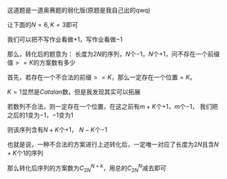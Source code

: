 这道题是一道奥赛题的弱化版(原题是我自己出的qwq)

让下面的$N = 6, K = 3$即可

我们可以把不写作业看做$+1$，写作业看做$-1$

那么，转化后的题意为：
长度为$2N$的序列，$N$个$-1$，$N$个$+1$，问不存在一个前缀值$>= K$的方案数有多少

首先，若存在一个不合法的前缀$>= K$，那么一定存在一个位置$= K$。

$K=1$显然是$Catalan$数，但是我发现其实可以拓展


若数列不合法，则一定存在一个位置，在这之前有$m + K$个$+1$，$m$个$-1$，
我们把之后的$1$变为$-1$，$-1$变为$1$

则该序列含有$N + K$个$+1$， $N - K$个$-1$

也就是说，一种不合法的方案进行上述转化后，一定唯一对应了长度为$2N$且含$N+K$个$1$的序列

那么转化后序列的方案数为$C_{2N}^{N+k}$，用总的$C_{2N}^{N}$减去即可
